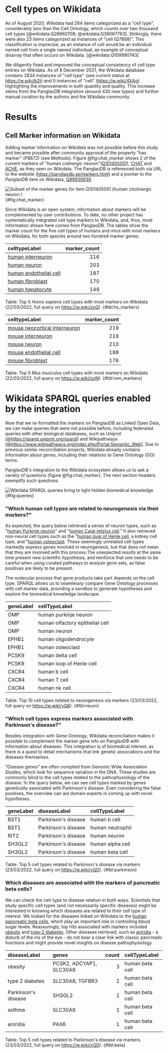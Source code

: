  # Cell types on Wikidata

As of August 2020, Wikidata had 264 items categorized as a "cell type", considerably less than the Cell Ontology, which counts over two thousand cell types [@wikidata:Q28660708; @wikidata:Q36067763].
Strikingly, there were also 23 items categorized as instances of "cell (Q7868)". 
This classification is imprecise, as an instance of cell would be an individual named cell from a single named individual, an example of conceptual disarray that often occurs on Wikidata. [@wikidata:Q109990743]

We diligently fixed and improved the conceptual consistency of cell type entries on Wikidata. 
As of 8 December 2021, the Wikidata database contains 2834 instances of "cell type" (see current status at <https://w.wiki/b2t>) and 0 instances of "cell" (<https://w.wiki/4XAg>) highlighting the improvements in both quantity and quality. This increase stems from the PanglaoDB integration (around 430 new types) and further manual curation by the authors and the Wikidata community.  

# Results

## Cell Marker information on Wikidata

Adding marker information on Wikidata was not possible before this study and became possible after community approval of the property "has marker" (P8872) (see Methods).
Figure @fig:chat_marker shows 2 of the current markers of "human colinergic neuron"([Q101405051](http://www.wikidata.org/entity/Q101405051)), [CHAT](http://www.wikidata.org/entity/Q14863671) and [ACHE](http://www.wikidata.org/entity/Q407983), as they seen on Wikidata.
The PanglaoDB is referenced both via URL to the website (<https://panglaodb.se/markers.html>) and a pointer to the PanglaoDB item on Wikidata, [Q99936939](http://www.wikidata.org/entity/Q99936939).

![
Subset of the marker genes for item Q101405051 (human cholinergic neuron )
](images/chat_marker.png){#fig:chat_marker}


Since Wikidata is an open system, information about markers will be complemented by user contributions.
To date, no other project has systematically integrated cell type markers to Wikidata, and, thus, most information shown here comes from PanglaoDB. The tables show the marker count for the five cell types of humans and mice with most markers on Wikidata, for both species around two hundred marker genes.

| celltypeLabel                                                       |   marker_count |
|:--------------------------------------------------------------------|---------------:|
| [human interneuron ](http://www.wikidata.org/entity/Q101405035)     |            216 |
| [human neuron](http://www.wikidata.org/entity/Q101405104)           |            203 |
| [human endothelial cell](http://www.wikidata.org/entity/Q68621315)  |            187 |
| [human fibroblast](http://www.wikidata.org/entity/Q101404861)       |            170 |
| [human hepatocyte](http://www.wikidata.org/entity/Q101405101)       |            149 |

Table: Top 5 _Homo sapiens_ cell types with most markers on Wikidata (22/03/2022, full query on <https://w.wiki/zoQ>).
{#tbl:hs_markers}

| celltypeLabel                                                              |   marker_count |
|:---------------------------------------------------------------------------|---------------:|
| [mouse neocortical interneuron](http://www.wikidata.org/entity/Q102426621) |            219 |
| [mouse interneuron](http://www.wikidata.org/entity/Q104416243)             |            219 |
| [mouse neuron](http://www.wikidata.org/entity/Q104416303)                  |            210 |
| [mouse endothelial cell](http://www.wikidata.org/entity/Q104416178)        |            188 |
| [mouse fibroblast](http://www.wikidata.org/entity/Q104416140)              |            176 |

Table:  Top 5 _Mus musculus_ cell types with most markers on Wikidata (22/03/2022, full query on <https://w.wiki/zoN>).
{#tbl:mm_markers}

# Wikidata SPARQL queries enabled by the integration

Now that we re-formatted the markers on PanglaoDB as Linked Open Data, we can make queries that were not possible before, including
federated queries with other biological databases, such as Uniprot [@https://sparql.uniprot.org/sparql]
and Wikipathways [@https://www.wikipathways.org/index.php/Portal:Semantic_Web].
Due to previous similar reconciliation projects, Wikidata already contains information about genes, including their relations to Gene Ontology (GO) terms.

PanglaoDB's integration to the Wikidata ecosystem allows us to ask a variety of questions (figure @fig:chat_marker). The next section headers exemplify such questions.

![
Wikidata SPARQL queries bring to light hidden biomedical knowledge
](images/query_figures.png){#fig:queries}

### "Which human cell types are related to neurogenesis via their markers?"

As expected, the query below retrieved a series of neuron types, such as "[human Purkinje neuron](https://www.wikidata.org/wiki/Q101404913)" and "[human Cajal-retzius cell](https://www.wikidata.org/wiki/Q101405091)." It also retrieved non-neural cell types such as the "[human loop of Henle cell](https://www.wikidata.org/wiki/Q101405109), a kidney cell type, and "[human osteoclast](https://www.wikidata.org/wiki/Q101404928). 
These seemingly unrelated cell types markedly express genes involved in neurogenesis, but that does not mean that they are involved with this process.The unexpected results at the same time present new scientific hypothesis, and reinforce that one needs to be careful when using curated pathways to analyze gene sets, as false positives are likely to be present.

The molecular process that gene products take part depends on the cell type.
SPARQL allows us to seamlessly compare Gene Ontology processes with cell marker data, providing a sandbox to generate hypotheses and explore the biomedical knowledge landscape.

| geneLabel   | cellTypeLabel                   |
|:------------|:--------------------------------|
| OMP         | human purkinje neuron           |
| OMP         | human olfactory epithelial cell |
| OMP         | human neuron                    |
| EPHB1       | human oligodendrocyte           |
| EPHB1       | human osteoclast                |
| PCSK9       | human delta cell                |
| PCSK9       | human loop of Henle cell        |
| CXCR4       | human b cell                    |
| CXCR4       | human T cell                    |
| CXCR4       | human nk cell                   |

Table: Top 10 cell types related to neurogenesis via markers (23/03/2022, full query on <https://w.wiki/yQ6>).
{#tbl:neuro}

### "Which cell types express markers associated with Parkinson's disease?"

Besides integration with Gene Ontology, Wikidata reconciliation makes it possible to complement the marker gene info on PanglaoDB with information about diseases. This integration is of biomedical interest, as there is a quest to detail mechanisms that link genetic associations and the diseases themselves.

"Disease genes" are often compiled from Genomic Wide Association Studies, which look for sequence variation in the DNA. These studies are commonly blind to the cell types related to the pathophysiology of the disease. In the query below, we can see cell types marked by genes genetically associated with Parkinson's disease. Even considering the false positives, the overview can aid domain experts in coming up with novel hypotheses.

| geneLabel   | diseaseLabel        | cellTypeLabel    |
|:------------|:--------------------|:-----------------|
| BST1        | Parkinson's disease | human b cell     |
| BST1        | Parkinson's disease | human neutrophil |
| RIT2        | Parkinson's disease | human neuron     |
| SH3GL2      | Parkinson's disease | human alpha cell |
| SH3GL2      | Parkinson's disease | human beta cell  |

Table: Top 5 cell types related to Parkinson's disease via markers (23/03/2022, full query on <https://w.wiki/yQD>).
{#tbl:parkinson}


### Which diseases are associated with the markers of pancreatic beta cells?

We can check the cell-type to disease relation in both ways. Scientists that study specific cell types (and not necessarily specific diseases) might be interested in knowing which diseases are related to their cell type of interest.  We looked for the diseases linked on Wikidata to the [human pancreatic beta cells](https://www.wikidata.org/wiki/Q101405087), which play an important role in controlling blood sugar levels. Reassuringly, top hits associated with markers included
[obesity](https://www.wikidata.org/wiki/Q12174) and [type-2 diabetes](https://www.wikidata.org/wiki/Q3025883). Other diseases retrieved, such as [aniridia](https://www.wikidata.org/wiki/Q548719) - a disturb of the iris of the eye - do not bear a clear link with classic pancreatic functions and might provide novel insights on disease pathophysiology

| diseaseLabel        | genes                   |   count | cellTypeLabel   |
|:--------------------|:------------------------|--------:|:----------------|
| obesity             | PCSK2, ADCYAP1, SLC30A8 |       3 | human beta cell |
| type 2 diabetes     | SLC30A8, TGFBR3         |       2 | human beta cell |
| Parkinson's disease | SH3GL2                  |       1 | human beta cell |
| asthma              | SLC30A8                 |       1 | human beta cell |
| aniridia            | PAX6                    |       1 | human beta cell |
Table: Top 5 cell types related to Parkinson's disease via markers (23/03/2022, full query on <https://w.wiki/yQD>).
{#tbl:beta}
